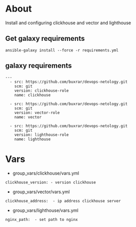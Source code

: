 # About
Install and configuring clickhouse and vector and lighthouse

## Get galaxy requirements

```
ansible-galaxy install --force -r requirements.yml
```

## galaxy requirements
```
---
  - src: https://github.com/buxrar/devops-netology.git
    scm: git
    version: clickhouse-role
    name: clickhouse 

  - src: https://github.com/buxrar/devops-netology.git
    scm: git
    version: vector-role
    name: vector 

  - src: https://github.com/buxrar/devops-netology.git
    scm: git
    version: lighthouse-role
    name: lighthouse
```

# Vars

 - group_vars/clickhouse/vars.yml
```
clickhouse_version: - version clickhouse
```
 - group_vars/vector/vars.yml
```
clickhouse_address:  - ip address clickhouse server
```
 - group_vars/lighthouse/vars.yml
```
nginx_path:  - set path to nginx
```